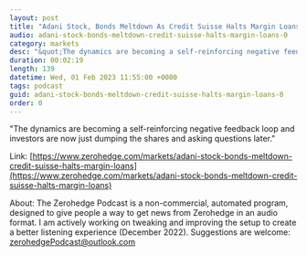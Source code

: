 ```yaml
---
layout: post
title: "Adani Stock, Bonds Meltdown As Credit Suisse Halts Margin Loans "
audio: adani-stock-bonds-meltdown-credit-suisse-halts-margin-loans-0
category: markets
desc: "&quot;The dynamics are becoming a self-reinforcing negative feedback loop and investors are now just dumping the shares and asking questions later.&quot;"
duration: 00:02:19
length: 139
datetime: Wed, 01 Feb 2023 11:55:00 +0000
tags: podcast
guid: adani-stock-bonds-meltdown-credit-suisse-halts-margin-loans-0
order: 0
---
```

&quot;The dynamics are becoming a self-reinforcing negative feedback loop and investors are now just dumping the shares and asking questions later.&quot;

Link: [https://www.zerohedge.com/markets/adani-stock-bonds-meltdown-credit-suisse-halts-margin-loans](https://www.zerohedge.com/markets/adani-stock-bonds-meltdown-credit-suisse-halts-margin-loans)

About: The Zerohedge Podcast is a non-commercial, automated program, designed to give people a way to get news from Zerohedge in an audio format.  I am actively working on tweaking and improving the setup to create a better listening experience (December 2022).  Suggestions are welcome: [zerohedgePodcast@outlook.com](mailto:zerohedgePodcast@outlook.com)